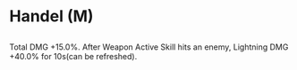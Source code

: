 # Handel (M)

## 

Total DMG +15.0%. After Weapon Active Skill hits an enemy, Lightning DMG +40.0% for 10s(can be refreshed).